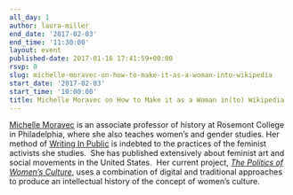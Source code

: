 ```yaml
---
all_day: 1
author: laura-miller
end_date: '2017-02-03'
end_time: '11:30:00'
layout: event
published-date: 2017-01-16 17:41:59+00:00
rsvp: 0
slug: michelle-moravec-on-how-to-make-it-as-a-woman-into-wikipedia
start_date: '2017-02-03'
start_time: '10:00:00'
title: Michelle Moravec on How to Make it as a Woman in(to) Wikipedia
---
```


[Michelle Moravec](https://michellemoravec.com/) is an associate professor of history at Rosemont College in Philadelphia, where she also teaches women’s and gender studies. Her method of [Writing In Public](http://michellemoravec.com/michelle-moravec/) is indebted to the practices of the feminist activists she studies.  She has published extensively about feminist art and social movements in the United States.  Her current project, [_The Politics of Women’s Culture_](http://historyinthecity.wordpress.com/), uses a combination of digital and traditional approaches to produce an intellectual history of the concept of women’s culture.
